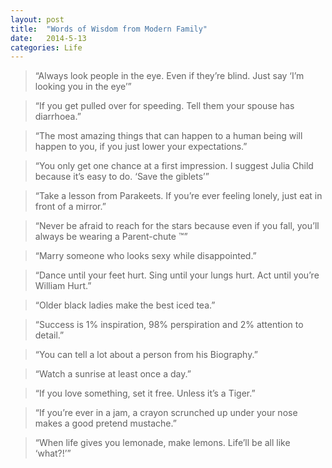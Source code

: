 ```yaml
---
layout: post
title:  "Words of Wisdom from Modern Family"
date:   2014-5-13
categories: Life
---
```


> “Always look people in the eye. Even if they’re blind. Just say ‘I’m looking you in the eye’”

> “If you get pulled over for speeding. Tell them your spouse has diarrhoea.”

> “The most amazing things that can happen to a human being will happen to you, if you just lower your expectations.”

> “You only get one chance at a first impression. I suggest Julia Child because it’s easy to do. ‘Save the giblets’”

> “Take a lesson from Parakeets. If you’re ever feeling lonely, just eat in front of a mirror.”

> “Never be afraid to reach for the stars because even if you fall, you’ll always be wearing a Parent-chute ™”

> “Marry someone who looks sexy while disappointed.”

> “Dance until your feet hurt. Sing until your lungs hurt. Act until you’re William Hurt.”

> “Older black ladies make the best iced tea.”

> “Success is 1% inspiration, 98% perspiration and 2% attention to detail.”

> “You can tell a lot about a person from his Biography.”

> “Watch a sunrise at least once a day.”

> “If you love something, set it free. Unless it’s a Tiger.”

> “If you’re ever in a jam, a crayon scrunched up under your nose makes a good pretend mustache.”

> “When life gives you lemonade, make lemons. Life’ll be all like ‘what?!’”

